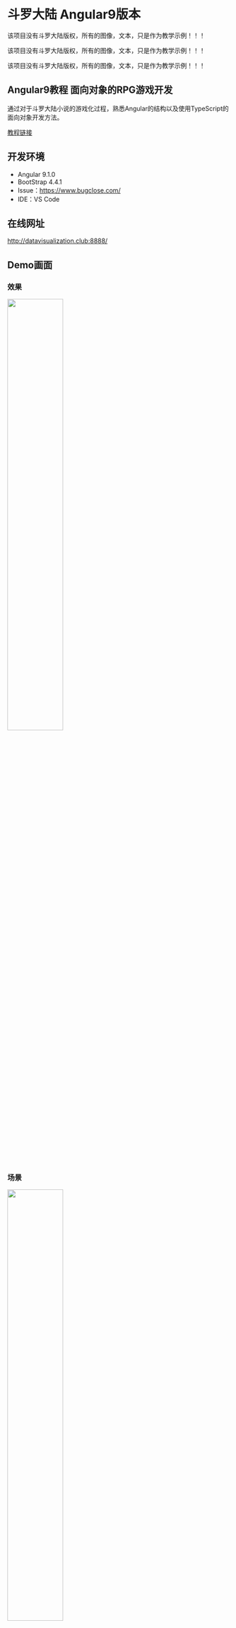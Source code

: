 # 斗罗大陆 Angular9版本

该项目没有斗罗大陆版权，所有的图像，文本，只是作为教学示例！！！

该项目没有斗罗大陆版权，所有的图像，文本，只是作为教学示例！！！

该项目没有斗罗大陆版权，所有的图像，文本，只是作为教学示例！！！

## Angular9教程 面向对象的RPG游戏开发

通过对于斗罗大陆小说的游戏化过程，熟悉Angular的结构以及使用TypeScript的面向对象开发方法。

[教程链接](Tutorial/README.md)

## 开发环境

- Angular 9.1.0
- BootStrap 4.4.1
- Issue：https://www.bugclose.com/
- IDE：VS Code

## 在线网址

http://datavisualization.club:8888/

## Demo画面

### 效果

<img src="Demo/Demo.gif" width="50%">

### 场景

<img src="Demo/场景20200310.jpg" width="50%">

### 商店

<img src="Demo/商店20200318.jpg" width="50%">

### 图鉴

<img src="Demo/图鉴.jpg" width="50%">

### 双生武魂

<img src="Demo/状态20200319.jpg" width="50%">

### 战斗

50%以下血量在白色部分显示血槽进度

敌方行动的Toast表示

<img src="Demo/进度条残血显示.jpg" width="50%">

### 魂技选择

<img src="Demo/魂技选择20200318.jpg" width="50%">

### 道具选择

<img src="Demo/道具选择20200318.jpg" width="50%">

### 记忆力游戏

<img src="Demo/记忆力游戏20200316.jpg" width="50%">

### 连连看

<img src="Demo/连连看20200320.jpg" width="50%">

